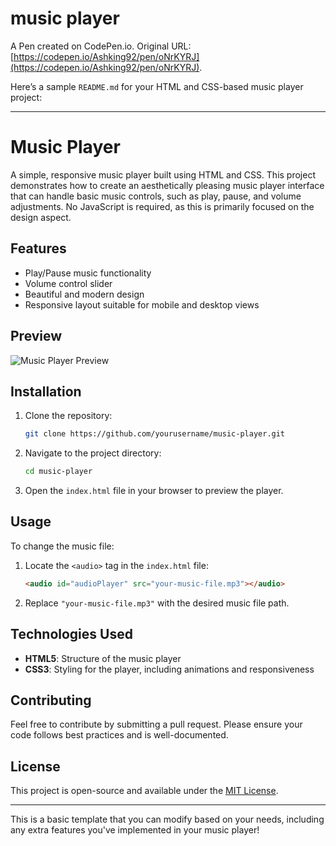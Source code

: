 # music player

A Pen created on CodePen.io. Original URL: [https://codepen.io/Ashking92/pen/oNrKYRJ](https://codepen.io/Ashking92/pen/oNrKYRJ).

Here’s a sample `README.md` for your HTML and CSS-based music player project:

---

# Music Player

A simple, responsive music player built using HTML and CSS. This project demonstrates how to create an aesthetically pleasing music player interface that can handle basic music controls, such as play, pause, and volume adjustments. No JavaScript is required, as this is primarily focused on the design aspect.

## Features

- Play/Pause music functionality
- Volume control slider
- Beautiful and modern design
- Responsive layout suitable for mobile and desktop views

## Preview

![Music Player Preview](link-to-screenshot-or-demo)

## Installation

1. Clone the repository:
   ```bash
   git clone https://github.com/yourusername/music-player.git
   ```
   
2. Navigate to the project directory:
   ```bash
   cd music-player
   ```

3. Open the `index.html` file in your browser to preview the player.

## Usage

To change the music file:

1. Locate the `<audio>` tag in the `index.html` file:
   ```html
   <audio id="audioPlayer" src="your-music-file.mp3"></audio>
   ```

2. Replace `"your-music-file.mp3"` with the desired music file path.

## Technologies Used

- **HTML5**: Structure of the music player
- **CSS3**: Styling for the player, including animations and responsiveness

## Contributing

Feel free to contribute by submitting a pull request. Please ensure your code follows best practices and is well-documented.

## License

This project is open-source and available under the [MIT License](LICENSE).

---

This is a basic template that you can modify based on your needs, including any extra features you've implemented in your music player!
